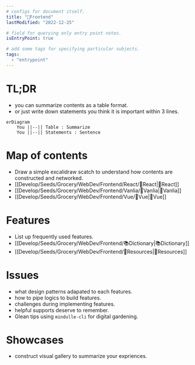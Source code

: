 ```yaml
---
# configs for document itself.
title: "🎉Frontend"
lastModified: "2022-12-25"

# field for querying only entry point notes.
isEntryPoint: true

# add some tags for specifying particular subjects.
tags:
  - "entrypoint"
---
```

# TL;DR
- you can summarize contents as a table format.
- or just write down statements you think it is important within 3 lines.
```mermaid
erDiagram
	You ||--|| Table : Summarize
	You ||--|| Statements : Sentence
```


# Map of contents
- Draw a simple excalidraw scatch to understand how contents are constructed and networked.
- [[Develop/Seeds/Grocery/WebDev/Frontend/React/🎉React|🎉React]]
- [[Develop/Seeds/Grocery/WebDev/Frontend/Vanlia/🎉Vanlia|🎉Vanlia]]
- [[Develop/Seeds/Grocery/WebDev/Frontend/Vue/🎉Vue|🎉Vue]]

# Features
- List up frequently used features.
- [[Develop/Seeds/Grocery/WebDev/Frontend/📚Dictionary|📚Dictionary]]
- [[Develop/Seeds/Grocery/WebDev/Frontend/🚚Resources|🚚Resources]]

# Issues
- what design patterns adapated to each features.
- how to pipe logics to build features.
- challenges during implementing features.
- helpful supports deserve to remember.
- Glean tips using `mindulle-cli` for digital gardening.

# Showcases
- construct visual gallery to summarize your expriences.
